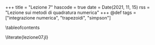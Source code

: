 +++
title = "Lezione 7"
hascode = true
date = Date(2021, 11, 15)
rss = "Lezione sui metodi di quadratura numerica"
+++
@def tags = ["integrazione numerica", "trapezoidi", "simpson"]

\tableofcontents <!-- you can use \toc as well -->

\literate{lezione07.jl}
